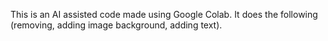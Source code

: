 This is an AI assisted code made using Google Colab. It does the following (removing, adding image background, adding text).
